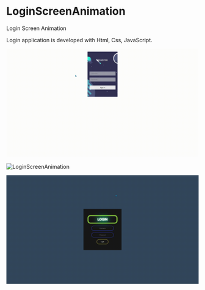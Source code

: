 # LoginScreenAnimation
Login Screen Animation


Login application is developed with Html, Css, JavaScript.


![LoginScreenAnimation](https://github.com/ozansarisoy/LoginScreenAnimation/blob/master/LoginScreenAnimationHtmlCssJs/LoginScreenGifs/LoginScreen1.gif)


![LoginScreenAnimation](https://github.com/ozansarisoy/LoginScreenAnimation/blob/master/LoginScreenAnimationHtmlCssJs/LoginScreenGifs/LoginScreen2.gif)

![LoginScreenAnimation](https://github.com/ozansarisoy/LoginScreenAnimation/blob/master/LoginScreenAnimationHtmlCssJs/LoginScreenGifs/LoginScreen3.gif)
